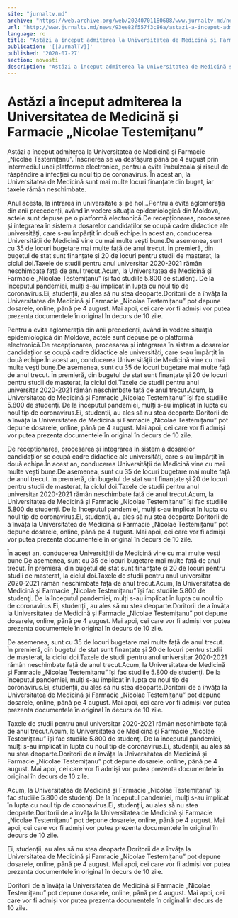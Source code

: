 ```yaml
---
site: "jurnaltv.md"
archive: "https://web.archive.org/web/20240701180608/www.jurnaltv.md/news/93ee82f557f3c86a/astazi-a-inceput-admiterea-la-universitatea-de-medicina-si-farmacie-nicolaetestemitanu.html?fbclid=IwAR0hU8p7ZGf0hBElQZNPafhmlx_oK4X_wu9fWVAhRRCNrvu0_q9Hcg_Lyp4"
url: "http://www.jurnaltv.md/news/93ee82f557f3c86a/astazi-a-inceput-admiterea-la-universitatea-de-medicina-si-farmacie-nicolaetestemitanu.html"
language: ro
title: "Astăzi a început admiterea la Universitatea de Medicină și Farmacie „Nicolae Testemițanu”"
publication: '[[JurnalTV]]'
published: '2020-07-27'
section: novosti
description: "Astăzi a început admiterea la Universitatea de Medicină și Farmacie „Nicolae Testemițanu”. Înscrierea se va desfășura până pe 4 august prin intermediul unei platforme electronice, pentru a evita îmbulzeala și riscul de răspândire a infecției cu noul tip de coronavirus. În acest an, la Universitatea de Medicină sunt mai multe locuri finanțate din buget, iar taxele rămân neschimbate."
---
```


# Astăzi a început admiterea la Universitatea de Medicină și Farmacie „Nicolae Testemițanu”

Astăzi a început admiterea la Universitatea de Medicină și Farmacie „Nicolae Testemițanu”. Înscrierea se va desfășura până pe 4 august prin intermediul unei platforme electronice, pentru a evita îmbulzeala și riscul de răspândire a infecției cu noul tip de coronavirus. În acest an, la Universitatea de Medicină sunt mai multe locuri finanțate din buget, iar taxele rămân neschimbate.

Anul acesta, la intrarea în universitate și pe hol...Pentru a evita aglomerația din anii precedenți, având în vedere situația epidemiologică din Moldova, actele sunt depuse pe o platformă electronică.De recepționarea, procesarea și integrarea în sistem a dosarelor candidaților se ocupă cadre didactice ale universități, care s-au împărțit în două echipe.În acest an, conducerea Universității de Medicină vine cu mai multe vești bune.De asemenea, sunt cu 35 de locuri bugetare mai multe față de anul trecut. În premieră, din bugetul de stat sunt finanțate și 20 de locuri pentru studii de masterat, la ciclul doi.Taxele de studii pentru anul universitar 2020-2021 rămân neschimbate față de anul trecut.Acum, la Universitatea de Medicină și Farmacie „Nicolae Testemițanu” își fac studiile 5.800 de studenţi. De la începutul pandemiei, mulți s-au implicat în lupta cu noul tip de coronavirus.Ei, studenții, au ales să nu stea deoparte.Doritorii de a învăța la Universitatea de Medicină și Farmacie „Nicolae Testemițanu” pot depune dosarele, online, până pe 4 august. Mai apoi, cei care vor fi admiși vor putea prezenta documentele în original în decurs de 10 zile.

Pentru a evita aglomerația din anii precedenți, având în vedere situația epidemiologică din Moldova, actele sunt depuse pe o platformă electronică.De recepționarea, procesarea și integrarea în sistem a dosarelor candidaților se ocupă cadre didactice ale universități, care s-au împărțit în două echipe.În acest an, conducerea Universității de Medicină vine cu mai multe vești bune.De asemenea, sunt cu 35 de locuri bugetare mai multe față de anul trecut. În premieră, din bugetul de stat sunt finanțate și 20 de locuri pentru studii de masterat, la ciclul doi.Taxele de studii pentru anul universitar 2020-2021 rămân neschimbate față de anul trecut.Acum, la Universitatea de Medicină și Farmacie „Nicolae Testemițanu” își fac studiile 5.800 de studenţi. De la începutul pandemiei, mulți s-au implicat în lupta cu noul tip de coronavirus.Ei, studenții, au ales să nu stea deoparte.Doritorii de a învăța la Universitatea de Medicină și Farmacie „Nicolae Testemițanu” pot depune dosarele, online, până pe 4 august. Mai apoi, cei care vor fi admiși vor putea prezenta documentele în original în decurs de 10 zile.

De recepționarea, procesarea și integrarea în sistem a dosarelor candidaților se ocupă cadre didactice ale universități, care s-au împărțit în două echipe.În acest an, conducerea Universității de Medicină vine cu mai multe vești bune.De asemenea, sunt cu 35 de locuri bugetare mai multe față de anul trecut. În premieră, din bugetul de stat sunt finanțate și 20 de locuri pentru studii de masterat, la ciclul doi.Taxele de studii pentru anul universitar 2020-2021 rămân neschimbate față de anul trecut.Acum, la Universitatea de Medicină și Farmacie „Nicolae Testemițanu” își fac studiile 5.800 de studenţi. De la începutul pandemiei, mulți s-au implicat în lupta cu noul tip de coronavirus.Ei, studenții, au ales să nu stea deoparte.Doritorii de a învăța la Universitatea de Medicină și Farmacie „Nicolae Testemițanu” pot depune dosarele, online, până pe 4 august. Mai apoi, cei care vor fi admiși vor putea prezenta documentele în original în decurs de 10 zile.

În acest an, conducerea Universității de Medicină vine cu mai multe vești bune.De asemenea, sunt cu 35 de locuri bugetare mai multe față de anul trecut. În premieră, din bugetul de stat sunt finanțate și 20 de locuri pentru studii de masterat, la ciclul doi.Taxele de studii pentru anul universitar 2020-2021 rămân neschimbate față de anul trecut.Acum, la Universitatea de Medicină și Farmacie „Nicolae Testemițanu” își fac studiile 5.800 de studenţi. De la începutul pandemiei, mulți s-au implicat în lupta cu noul tip de coronavirus.Ei, studenții, au ales să nu stea deoparte.Doritorii de a învăța la Universitatea de Medicină și Farmacie „Nicolae Testemițanu” pot depune dosarele, online, până pe 4 august. Mai apoi, cei care vor fi admiși vor putea prezenta documentele în original în decurs de 10 zile.

De asemenea, sunt cu 35 de locuri bugetare mai multe față de anul trecut. În premieră, din bugetul de stat sunt finanțate și 20 de locuri pentru studii de masterat, la ciclul doi.Taxele de studii pentru anul universitar 2020-2021 rămân neschimbate față de anul trecut.Acum, la Universitatea de Medicină și Farmacie „Nicolae Testemițanu” își fac studiile 5.800 de studenţi. De la începutul pandemiei, mulți s-au implicat în lupta cu noul tip de coronavirus.Ei, studenții, au ales să nu stea deoparte.Doritorii de a învăța la Universitatea de Medicină și Farmacie „Nicolae Testemițanu” pot depune dosarele, online, până pe 4 august. Mai apoi, cei care vor fi admiși vor putea prezenta documentele în original în decurs de 10 zile.

Taxele de studii pentru anul universitar 2020-2021 rămân neschimbate față de anul trecut.Acum, la Universitatea de Medicină și Farmacie „Nicolae Testemițanu” își fac studiile 5.800 de studenţi. De la începutul pandemiei, mulți s-au implicat în lupta cu noul tip de coronavirus.Ei, studenții, au ales să nu stea deoparte.Doritorii de a învăța la Universitatea de Medicină și Farmacie „Nicolae Testemițanu” pot depune dosarele, online, până pe 4 august. Mai apoi, cei care vor fi admiși vor putea prezenta documentele în original în decurs de 10 zile.

Acum, la Universitatea de Medicină și Farmacie „Nicolae Testemițanu” își fac studiile 5.800 de studenţi. De la începutul pandemiei, mulți s-au implicat în lupta cu noul tip de coronavirus.Ei, studenții, au ales să nu stea deoparte.Doritorii de a învăța la Universitatea de Medicină și Farmacie „Nicolae Testemițanu” pot depune dosarele, online, până pe 4 august. Mai apoi, cei care vor fi admiși vor putea prezenta documentele în original în decurs de 10 zile.

Ei, studenții, au ales să nu stea deoparte.Doritorii de a învăța la Universitatea de Medicină și Farmacie „Nicolae Testemițanu” pot depune dosarele, online, până pe 4 august. Mai apoi, cei care vor fi admiși vor putea prezenta documentele în original în decurs de 10 zile.

Doritorii de a învăța la Universitatea de Medicină și Farmacie „Nicolae Testemițanu” pot depune dosarele, online, până pe 4 august. Mai apoi, cei care vor fi admiși vor putea prezenta documentele în original în decurs de 10 zile.